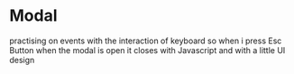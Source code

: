 # Modal
practising on events with the interaction of keyboard so when i press Esc Button when the modal is open it closes with Javascript and with a little UI design
